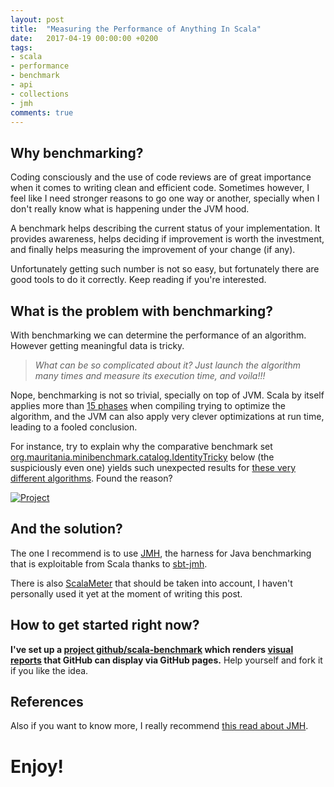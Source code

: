 ```yaml
---
layout: post
title:  "Measuring the Performance of Anything In Scala"
date:   2017-04-19 00:00:00 +0200
tags:
- scala 
- performance 
- benchmark 
- api 
- collections
- jmh
comments: true
---
```

## Why benchmarking?


Coding consciously and the use of code reviews are of great importance when it comes to writing clean and efficient code. Sometimes however, I feel like I need stronger reasons to go one way or another, specially when I don't really know what is happening under the JVM hood.

A benchmark helps describing the current status of your implementation. It provides awareness, helps deciding if improvement is worth the investment, and finally helps measuring the improvement of your change (if any). 

Unfortunately getting such number is not so easy, but fortunately there are good tools to do it correctly. Keep reading if you're interested.

<!--more-->

## What is the problem with benchmarking? 

With benchmarking we can determine the performance of an algorithm. However getting meaningful data is tricky.

> _What can be so complicated about it? Just launch the algorithm many times and measure its execution time, and voila!!!_

Nope, benchmarking is not so trivial, specially on top of JVM. Scala by itself applies more than 
[15 phases](https://wiki.scala-lang.org/display/SIW/Overview+of+Compiler+Phases) when 
compiling trying to optimize the algorithm, and the JVM can also apply very clever optimizations at run time, leading to a fooled conclusion.

For instance, try to explain why the comparative benchmark set
[org.mauritania.minibenchmark.catalog.IdentityTricky](https://mauriciojost.github.io/scala-benchmark/) 
below (the suspiciously even one) yields such unexpected results for 
[these very different algorithms](https://github.com/mauriciojost/scala-benchmark/blob/master/src/main/scala/org/mauritania/minibenchmark/catalog/IdentityTricky.scala). 
Found the reason?

[![Project](/images/posts/benchmarking/scala-benchmark.png)](https://mauriciojost.github.io/scala-benchmark/)

## And the solution?

The one I recommend is to use [JMH](http://openjdk.java.net/projects/code-tools/jmh/), the harness for Java benchmarking that is exploitable from Scala thanks to [sbt-jmh](https://github.com/ktoso/sbt-jmh).

There is also [ScalaMeter](https://scalameter.github.io/) that should be taken into account, I haven't personally used it yet at the moment of writing this post. 

## How to get started right now?

**I've set up a [project github/scala-benchmark](https://github.com/mauriciojost/scala-benchmark) which 
renders [visual reports](https://mauriciojost.github.io/scala-benchmark/) that GitHub can display via GitHub pages.** 
Help yourself and fork it if you like the idea.

## References

Also if you want to know more, I really recommend [this read about JMH](http://tutorials.jenkov.com/java-performance/jmh.html).

# Enjoy!


